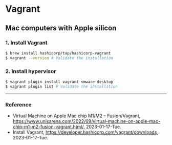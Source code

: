 # Vagrant

## Mac computers with Apple silicon

### 1. Install Vagrant

```zsh
$ brew install hashicorp/tap/hashicorp-vagrant
$ vagrant --version # Validate the installation
```

### 2. Install hypervisor

```zsh
$ vagrant plugin install vagrant-vmware-desktop
$ vagrant plugin list # Validate the installation
```

---

### Reference
- Virtual Machine on Apple Mac chip M1/M2 – Fusion/Vagrant, https://www.unixarena.com/2022/09/virtual-machine-on-apple-mac-chip-m1-m2-fusion-vagrant.html/, 2023-01-17-Tue.
- Install Vagrant, https://developer.hashicorp.com/vagrant/downloads, 2023-01-17-Tue.
